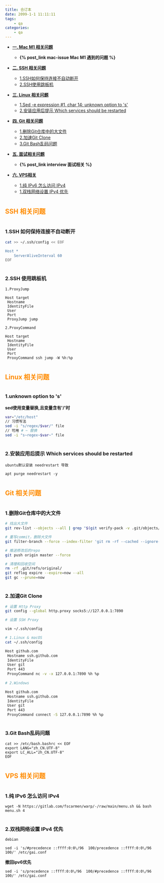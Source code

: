 ```yaml
---
title: 合订本
date: 2099-1-1 11:11:11
tags:
    - qa
categories: 
    - qa
---
```


- [__一. Mac M1 相关问题__](#mac)
  + __{% post_link mac-issue Mac M1 遇到的问题 %}__

- [__二. SSH 相关问题__](#ssh)
  + [1.SSH如何保持连接不自动断开](#ssh_keepalive)
  + [2.SSH使用跳板机](#ssh_jump)

- [__三. Linux 相关问题__](#linux)
  + [1.Sed -e expression #1, char 14: unknown option to 's'](#sed_err1)
  + [2.安装应用后提示 Which services should be restarted](#needrestart)

- [__四. Git 相关问题__](#git)
  + [1.删除Git仓库中的大文件](#git_rm_large_file)
  + [2.加速Git Clone](#clone_speedup)
  + [3.Git Bash乱码问题](#git_bash_code)
  
- [__五. 面试相关问题__](#interview)
  + __{% post_link interview 面试相关 %}__

- [__六. VPS相关__](#vps)
  + [1.纯 IPv6 怎么访问 IPv4](#vps_ipv6_only)
  + [1.双栈网络设置 IPv4 优先](#vps_ipv4_first)


# <h2 id="ssh" style="color:#FF8C00">SSH 相关问题</h2>

# <h3 id="ssh_keepalive">1.SSH 如何保持连接不自动断开</h3>

```bash
cat >> ~/.ssh/config << EOF

Host *
    ServerAliveInterval 60
EOF
```

# <h3 id="ssh_jump">2.SSH 使用跳板机</h3>

`1.ProxyJump`

```
Host target
 Hostname 
 IdentityFile 
 User 
 Port 
 ProxyJump jump
```

`2.ProxyCommand`

```
Host target
 Hostname 
 IdentityFile 
 User 
 Port 
 ProxyCommand ssh jump -W %h:%p
```

# <h2 id="linux" style="color:#FF8C00">Linux 相关问题</h2>

# <h3 id="sed_err1">1.unknown option to 's'</h3>

__sed使用变量替换,且变量含有'/'时__
```bash
var="/etc/host"
// 习惯写法
sed -i "s/regex/$var/" file
// 可用 # ~ 替换
sed -i "s~regex~$var~" file
```

# <h3 id="needrestart">2.安装应用后提示 Which services should be restarted</h3>

`ubuntu默认安装 needrestart 导致`

```
apt purge needrestart -y
```

# <h2 id="git" style="color:#FF8C00">Git 相关问题</h2>

# <h3 id="git_rm_large_file">1.删除Git仓库中的大文件</h3>

```bash
# 找出大文件
git rev-list --objects --all | grep "$(git verify-pack -v .git/objects/pack/*.idx | sort -k 3 -n | tail -5 | awk '{print$1}')"

# 重写commit，删除大文件
git filter-branch --force --index-filter 'git rm -rf --cached --ignore-unmatch LARGE_FILE_NAME' --prune-empty --tag-name-filter cat -- --all

# 推送修改后的repo
git push origin master --force

# 清理和回收空间
rm -rf .git/refs/original/
git reflog expire --expire=now --all
git gc --prune=now
```

# <h3 id="clone_speedup">2.加速Git Clone</h3>

```bash
# 设置 Http Proxy
git config --global http.proxy socks5://127.0.0.1:7890

# 设置 SSH Proxy

vim ~/.ssh/config

# 1.Linux & macOS
cat ~/.ssh/config

Host github.com
 Hostname ssh.github.com
 IdentityFile 
 User git
 Port 443
 ProxyCommand nc -v -x 127.0.0.1:7890 %h %p
 
# 2.Windows

Host github.com
 Hostname ssh.github.com
 IdentityFile 
 User git
 Port 443
 ProxyCommand connect -S 127.0.0.1:7890 %h %p
```

# <h3 id="git_bash_code">3.Git Bash乱码问题</h3>

```
cat >> /etc/bash.bashrc << EOF
export LANG="zh_CN.UTF-8"
export LC_ALL="zh_CN.UTF-8"
EOF
```

# <h2 id="vps" style="color:#FF8C00">VPS 相关问题</h2>

# <h3 id="vps_ipv6_only">1.纯 IPv6 怎么访问 IPv4</h3>

```
wget -N https://gitlab.com/fscarmen/warp/-/raw/main/menu.sh && bash menu.sh 4
```

# <h3 id="vps_ipv4_first">2.双栈网络设置 IPv4 优先</h3>

`debian`

```
sed -i 's/#precedence ::ffff:0:0\/96  100/precedence ::ffff:0:0\/96  100/' /etc/gai.conf
```

__撤回ipv6优先__

```
sed -i 's/precedence ::ffff:0:0\/96  100/#precedence ::ffff:0:0\/96  100/' /etc/gai.conf
```

